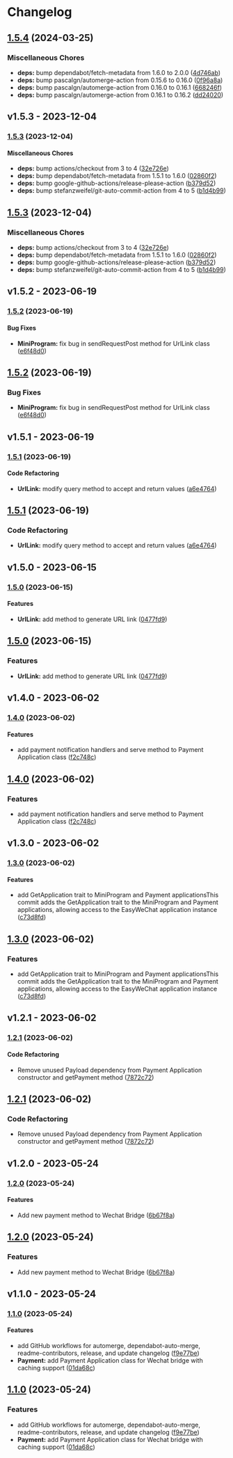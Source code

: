 # Changelog

## [1.5.4](https://github.com/deloz/wechat-bridge/compare/v1.5.3...v1.5.4) (2024-03-25)


### Miscellaneous Chores

* **deps:** bump dependabot/fetch-metadata from 1.6.0 to 2.0.0 ([4d746ab](https://github.com/deloz/wechat-bridge/commit/4d746ab44e34a38216d1837fde8f49eed664ca77))
* **deps:** bump pascalgn/automerge-action from 0.15.6 to 0.16.0 ([0f96a8a](https://github.com/deloz/wechat-bridge/commit/0f96a8a1093b2b3cdc9b957c4bff73ae63fb1ed9))
* **deps:** bump pascalgn/automerge-action from 0.16.0 to 0.16.1 ([668246f](https://github.com/deloz/wechat-bridge/commit/668246f0c6d89b920e70994b65f1987e8874aafa))
* **deps:** bump pascalgn/automerge-action from 0.16.1 to 0.16.2 ([dd24020](https://github.com/deloz/wechat-bridge/commit/dd24020d1ec85085dac3e4ada94607f663042f46))

## v1.5.3 - 2023-12-04

### [1.5.3](https://github.com/deloz/wechat-bridge/compare/v1.5.2...v1.5.3) (2023-12-04)

#### Miscellaneous Chores

* **deps:** bump actions/checkout from 3 to 4 ([32e726e](https://github.com/deloz/wechat-bridge/commit/32e726ed883617f416d170110de552f9f5707ca7))
* **deps:** bump dependabot/fetch-metadata from 1.5.1 to 1.6.0 ([02860f2](https://github.com/deloz/wechat-bridge/commit/02860f2705dff80737f512a31498cf7750f3f633))
* **deps:** bump google-github-actions/release-please-action ([b379d52](https://github.com/deloz/wechat-bridge/commit/b379d5299d09ed5d0ff3c5df9feaa6944f6bcee1))
* **deps:** bump stefanzweifel/git-auto-commit-action from 4 to 5 ([b1d4b99](https://github.com/deloz/wechat-bridge/commit/b1d4b99da16b9b5a8ce8c5e6fce56a0c3a22eeb1))

## [1.5.3](https://github.com/deloz/wechat-bridge/compare/v1.5.2...v1.5.3) (2023-12-04)

### Miscellaneous Chores

* **deps:** bump actions/checkout from 3 to 4 ([32e726e](https://github.com/deloz/wechat-bridge/commit/32e726ed883617f416d170110de552f9f5707ca7))
* **deps:** bump dependabot/fetch-metadata from 1.5.1 to 1.6.0 ([02860f2](https://github.com/deloz/wechat-bridge/commit/02860f2705dff80737f512a31498cf7750f3f633))
* **deps:** bump google-github-actions/release-please-action ([b379d52](https://github.com/deloz/wechat-bridge/commit/b379d5299d09ed5d0ff3c5df9feaa6944f6bcee1))
* **deps:** bump stefanzweifel/git-auto-commit-action from 4 to 5 ([b1d4b99](https://github.com/deloz/wechat-bridge/commit/b1d4b99da16b9b5a8ce8c5e6fce56a0c3a22eeb1))

## v1.5.2 - 2023-06-19

### [1.5.2](https://github.com/deloz/wechat-bridge/compare/v1.5.1...v1.5.2) (2023-06-19)

#### Bug Fixes

- **MiniProgram:** fix bug in sendRequestPost method for UrlLink class ([e6f48d0](https://github.com/deloz/wechat-bridge/commit/e6f48d031b2d62a986100c585dfc5680ec59cc67))

## [1.5.2](https://github.com/deloz/wechat-bridge/compare/v1.5.1...v1.5.2) (2023-06-19)

### Bug Fixes

- **MiniProgram:** fix bug in sendRequestPost method for UrlLink class ([e6f48d0](https://github.com/deloz/wechat-bridge/commit/e6f48d031b2d62a986100c585dfc5680ec59cc67))

## v1.5.1 - 2023-06-19

### [1.5.1](https://github.com/deloz/wechat-bridge/compare/v1.5.0...v1.5.1) (2023-06-19)

#### Code Refactoring

- **UrlLink:** modify query method to accept and return values ([a6e4764](https://github.com/deloz/wechat-bridge/commit/a6e4764ac07edf8aceac62f88ab99400b29df747))

## [1.5.1](https://github.com/deloz/wechat-bridge/compare/v1.5.0...v1.5.1) (2023-06-19)

### Code Refactoring

- **UrlLink:** modify query method to accept and return values ([a6e4764](https://github.com/deloz/wechat-bridge/commit/a6e4764ac07edf8aceac62f88ab99400b29df747))

## v1.5.0 - 2023-06-15

### [1.5.0](https://github.com/deloz/wechat-bridge/compare/v1.4.0...v1.5.0) (2023-06-15)

#### Features

- **UrlLink:** add method to generate URL link ([0477fd9](https://github.com/deloz/wechat-bridge/commit/0477fd93a7e8aebd5083cf45c20d83258191a08f))

## [1.5.0](https://github.com/deloz/wechat-bridge/compare/v1.4.0...v1.5.0) (2023-06-15)

### Features

- **UrlLink:** add method to generate URL link ([0477fd9](https://github.com/deloz/wechat-bridge/commit/0477fd93a7e8aebd5083cf45c20d83258191a08f))

## v1.4.0 - 2023-06-02

### [1.4.0](https://github.com/deloz/wechat-bridge/compare/v1.3.0...v1.4.0) (2023-06-02)

#### Features

- add payment notification handlers and serve method to Payment Application class ([f2c748c](https://github.com/deloz/wechat-bridge/commit/f2c748c483613da2dcfe8143c184857205cad77d))

## [1.4.0](https://github.com/deloz/wechat-bridge/compare/v1.3.0...v1.4.0) (2023-06-02)

### Features

- add payment notification handlers and serve method to Payment Application class ([f2c748c](https://github.com/deloz/wechat-bridge/commit/f2c748c483613da2dcfe8143c184857205cad77d))

## v1.3.0 - 2023-06-02

### [1.3.0](https://github.com/deloz/wechat-bridge/compare/v1.2.1...v1.3.0) (2023-06-02)

#### Features

- add GetApplication trait to MiniProgram and Payment applicationsThis commit adds the GetApplication trait to the MiniProgram and Payment applications, allowing access to the EasyWeChat application instance ([c73d8fd](https://github.com/deloz/wechat-bridge/commit/c73d8fd8c213d912bc019fa5c8faffe1586c8a9f))

## [1.3.0](https://github.com/deloz/wechat-bridge/compare/v1.2.1...v1.3.0) (2023-06-02)

### Features

- add GetApplication trait to MiniProgram and Payment applicationsThis commit adds the GetApplication trait to the MiniProgram and Payment applications, allowing access to the EasyWeChat application instance ([c73d8fd](https://github.com/deloz/wechat-bridge/commit/c73d8fd8c213d912bc019fa5c8faffe1586c8a9f))

## v1.2.1 - 2023-06-02

### [1.2.1](https://github.com/deloz/wechat-bridge/compare/v1.2.0...v1.2.1) (2023-06-02)

#### Code Refactoring

- Remove unused Payload dependency from Payment Application constructor and getPayment method ([7872c72](https://github.com/deloz/wechat-bridge/commit/7872c72716c8e626022ff158127ea6922db7afbf))

## [1.2.1](https://github.com/deloz/wechat-bridge/compare/v1.2.0...v1.2.1) (2023-06-02)

### Code Refactoring

- Remove unused Payload dependency from Payment Application constructor and getPayment method ([7872c72](https://github.com/deloz/wechat-bridge/commit/7872c72716c8e626022ff158127ea6922db7afbf))

## v1.2.0 - 2023-05-24

### [1.2.0](https://github.com/deloz/wechat-bridge/compare/v1.1.0...v1.2.0) (2023-05-24)

#### Features

- Add new payment method to Wechat Bridge ([6b67f8a](https://github.com/deloz/wechat-bridge/commit/6b67f8aad5921c5ad3bb7d0ee8f6e16f06def7fb))

## [1.2.0](https://github.com/deloz/wechat-bridge/compare/v1.1.0...v1.2.0) (2023-05-24)

### Features

- Add new payment method to Wechat Bridge ([6b67f8a](https://github.com/deloz/wechat-bridge/commit/6b67f8aad5921c5ad3bb7d0ee8f6e16f06def7fb))

## v1.1.0 - 2023-05-24

### [1.1.0](https://github.com/deloz/wechat-bridge/compare/v1.0.0...v1.1.0) (2023-05-24)

#### Features

- add GitHub workflows for automerge, dependabot-auto-merge, readme-contributors, release, and update changelog ([f9e77be](https://github.com/deloz/wechat-bridge/commit/f9e77be6dadadef101b9882bc3d751a511d6d157))
- **Payment:** add Payment Application class for Wechat bridge with caching support ([01da68c](https://github.com/deloz/wechat-bridge/commit/01da68c51db14fa6df46a9b3eeb38081d6642506))

## [1.1.0](https://github.com/deloz/wechat-bridge/compare/v1.0.0...v1.1.0) (2023-05-24)

### Features

- add GitHub workflows for automerge, dependabot-auto-merge, readme-contributors, release, and update changelog ([f9e77be](https://github.com/deloz/wechat-bridge/commit/f9e77be6dadadef101b9882bc3d751a511d6d157))
- **Payment:** add Payment Application class for Wechat bridge with caching support ([01da68c](https://github.com/deloz/wechat-bridge/commit/01da68c51db14fa6df46a9b3eeb38081d6642506))
